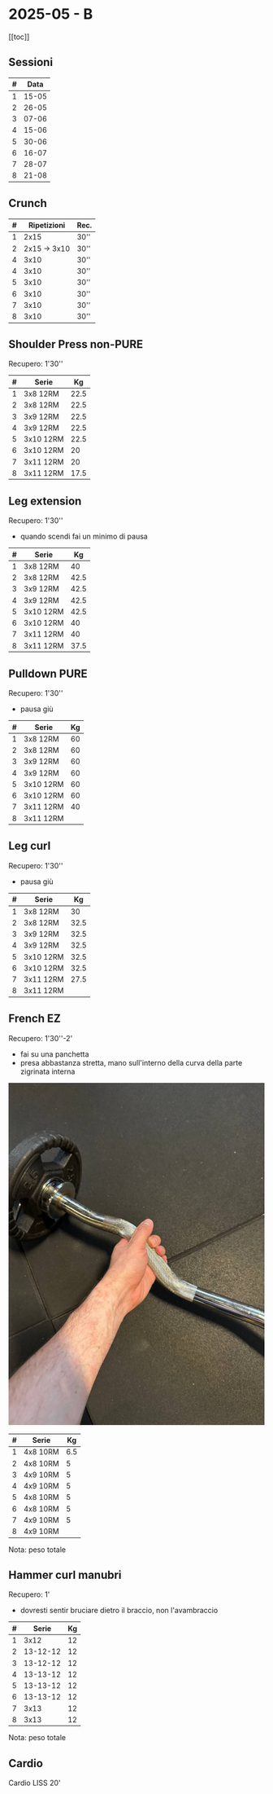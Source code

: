 # 2025-05 - B

[[toc]]

## Sessioni

| #   | Data  |
| --- | ----- |
| 1   | 15-05 |
| 2   | 26-05 |
| 3   | 07-06 |
| 4   | 15-06 |
| 5   | 30-06 |
| 6   | 16-07 |
| 7   | 28-07 |
| 8   | 21-08 |

## Crunch

| #   | Ripetizioni  | Rec. |
| --- | ------------ | ---- |
| 1   | 2x15         | 30'' |
| 2   | 2x15 -> 3x10 | 30'' |
| 4   | 3x10         | 30'' |
| 4   | 3x10         | 30'' |
| 5   | 3x10         | 30'' |
| 6   | 3x10         | 30'' |
| 7   | 3x10         | 30'' |
| 8   | 3x10         | 30'' |

## Shoulder Press non-PURE

Recupero: 1'30''

| #   | Serie     | Kg   |
| --- | --------- | ---- |
| 1   | 3x8 12RM  | 22.5 |
| 2   | 3x8 12RM  | 22.5 |
| 3   | 3x9 12RM  | 22.5 |
| 4   | 3x9 12RM  | 22.5 |
| 5   | 3x10 12RM | 22.5 |
| 6   | 3x10 12RM | 20   |
| 7   | 3x11 12RM | 20   |
| 8   | 3x11 12RM | 17.5 |

## Leg extension

Recupero: 1'30''

- quando scendi fai un minimo di pausa

| #   | Serie     | Kg   |
| --- | --------- | ---- |
| 1   | 3x8 12RM  | 40   |
| 2   | 3x8 12RM  | 42.5 |
| 3   | 3x9 12RM  | 42.5 |
| 4   | 3x9 12RM  | 42.5 |
| 5   | 3x10 12RM | 42.5 |
| 6   | 3x10 12RM | 40   |
| 7   | 3x11 12RM | 40   |
| 8   | 3x11 12RM | 37.5 |

## Pulldown PURE

Recupero: 1'30''

- pausa giù

| #   | Serie     | Kg  |
| --- | --------- | --- |
| 1   | 3x8 12RM  | 60  |
| 2   | 3x8 12RM  | 60  |
| 3   | 3x9 12RM  | 60  |
| 4   | 3x9 12RM  | 60  |
| 5   | 3x10 12RM | 60  |
| 6   | 3x10 12RM | 60  |
| 7   | 3x11 12RM | 40  |
| 8   | 3x11 12RM |     |

## Leg curl

Recupero: 1'30''

- pausa giù

| #   | Serie     | Kg   |
| --- | --------- | ---- |
| 1   | 3x8 12RM  | 30   |
| 2   | 3x8 12RM  | 32.5 |
| 3   | 3x9 12RM  | 32.5 |
| 4   | 3x9 12RM  | 32.5 |
| 5   | 3x10 12RM | 32.5 |
| 6   | 3x10 12RM | 32.5 |
| 7   | 3x11 12RM | 27.5 |
| 8   | 3x11 12RM |      |

## French EZ

Recupero: 1'30''-2'

- fai su una panchetta
- presa abbastanza stretta, mano sull'interno della curva della parte zigrinata interna

![Presa](./ez.jpg "Presa")

| #   | Serie    | Kg  |
| --- | -------- | --- |
| 1   | 4x8 10RM | 6.5 |
| 2   | 4x8 10RM | 5   |
| 3   | 4x9 10RM | 5   |
| 4   | 4x9 10RM | 5   |
| 5   | 4x8 10RM | 5   |
| 6   | 4x8 10RM | 5   |
| 7   | 4x9 10RM | 5   |
| 8   | 4x9 10RM |     |

Nota: peso totale

## Hammer curl manubri

Recupero: 1'

- dovresti sentir bruciare dietro il braccio, non l'avambraccio

| #   | Serie    | Kg  |
| --- | -------- | --- |
| 1   | 3x12     | 12  |
| 2   | 13-12-12 | 12  |
| 3   | 13-12-12 | 12  |
| 4   | 13-13-12 | 12  |
| 5   | 13-13-12 | 12  |
| 6   | 13-13-12 | 12  |
| 7   | 3x13     | 12  |
| 8   | 3x13     | 12  |

Nota: peso totale

## Cardio

Cardio LISS 20'
